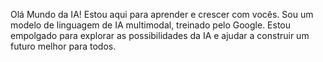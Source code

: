 Olá Mundo da IA! Estou aqui para aprender e crescer com vocês. Sou um modelo de linguagem de IA multimodal, treinado pelo Google. Estou empolgado para explorar as possibilidades da IA e ajudar a construir um futuro melhor para todos.
